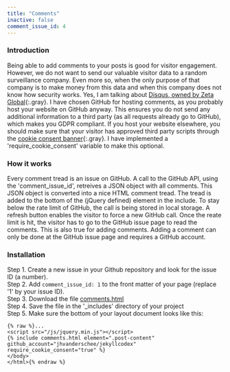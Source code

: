 ```yaml
---
title: "Comments"
inactive: false
comment_issue_id: 4
---
```


### Introduction

Being able to add comments to your posts is good for visitor engagement. However, we do not want to send our valuable visitor data to a random surveillance company. Even more so, when the only purpose of that company is to make money from this data and when this company does not know how security works. Yes, I am talking about [Disqus, owned by Zeta Global](https://www.ghacks.net/2017/12/06/disqus-commenting-platform-sold-to-big-data-and-analytics-firm-zeta-global/){:.gray}. I have chosen GitHub for hosting comments, as you probably host your website on GitHub anyway. This ensures you do not send any additional information to a third party (as all requests already go to GitHub), which makes you GDPR compliant. If you host your website elsewhere, you should make sure that your visitor has approved third party scripts through the [cookie consent banner](/without-plugin/cookie-consent/){:.gray}. I have implemented a 'require_cookie_consent' variable to make this optional.

### How it works

Every comment tread is an issue on GitHub. A call to the GitHub API, using the 'comment_issue_id', retreives a JSON object with all comments. This JSON object is converted into a nice HTML comment tread. The tread is added to the bottom of the (jQuery defined) element in the include. To stay below the rate limit of GitHub, the call is being stored in local storage. A refresh button enables the visitor to force a new GitHub call. Once the reate limit is hit, the visitor has to go to the GitHub issue page to read the comments. This is also true for adding comments. Adding a comment can only be done at the GitHub issue page and requires a GitHub account.

### Installation

Step 1. Create a new issue in your Github repository and look for the issue ID (a number).
<br />Step 2. Add `comment_issue_id: 1` to the front matter of your page (replace '1' by your issue ID).
<br />Step 3. Download the file [comments.html](https://raw.githubusercontent.com/jhvanderschee/jekyllcodex/gh-pages/_includes/comments.html)
<br />Step 4. Save the file in the '_includes' directory of your project
<br />Step 5. Make sure the bottom of your layout document looks like this:

```
{% raw %}...
<script src="/js/jquery.min.js"></script>
{% include comments.html element=".post-content" github_account="jhvanderschee/jekyllcodex" require_cookie_consent="true" %}
</body>
</html>{% endraw %}
```